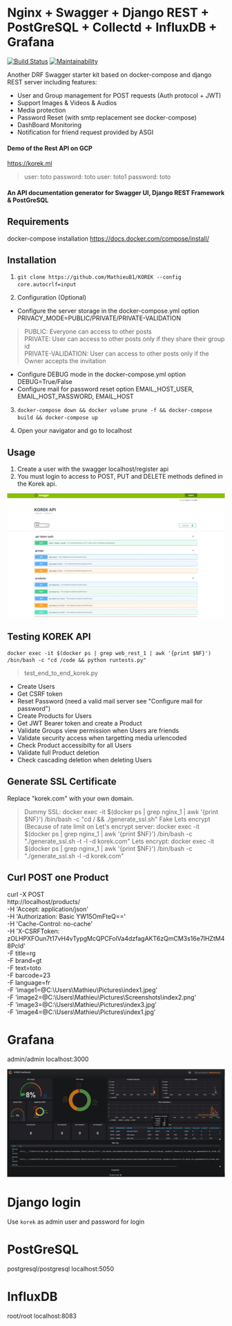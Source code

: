 # Nginx + Swagger +  Django REST + PostGreSQL + Collectd + InfluxDB + Grafana

[![Build Status](https://travis-ci.org/MathieuB1/KOREK-backend.svg?branch=master)](https://travis-ci.org/MathieuB1/KOREK-backend)
[![Maintainability](https://api.codeclimate.com/v1/badges/d0d8600fab4bfad39a3b/maintainability)](https://codeclimate.com/github/MathieuB1/KOREK-backend/maintainability)

Another DRF Swagger starter kit based on docker-compose and django REST server including features:

 - User and Group management for POST requests (Auth protocol + JWT)
 - Support Images & Videos & Audios
 - Media protection
 - Password Reset (with smtp replacement see docker-compose)
 - DashBoard Monitoring
 - Notification for friend request provided by ASGI

#### Demo of the Rest API on GCP

https://korek.ml

> user: toto password: toto
> user: toto1 password: toto

#### An API documentation generator for Swagger UI, Django REST Framework & PostGreSQL

## Requirements
docker-compose installation https://docs.docker.com/compose/install/

## Installation

1. ```git clone https://github.com/MathieuB1/KOREK --config core.autocrlf=input```

2. Configuration (Optional)

* Configure the server storage in the docker-compose.yml option PRIVACY_MODE=PUBLIC/PRIVATE/PRIVATE-VALIDATION

> PUBLIC: Everyone can access to other posts<br/>
> PRIVATE: User can access to other posts only if they share their group id<br/>
> PRIVATE-VALIDATION: User can access to other posts only if the Owner accepts the invitation<br/>

* Configure DEBUG mode in the docker-compose.yml option DEBUG=True/False
* Configure mail for password reset option EMAIL_HOST_USER, EMAIL_HOST_PASSWORD, EMAIL_HOST

3. ```docker-compose down && docker volume prune -f && docker-compose build && docker-compose up```

4. Open your navigator and go to localhost

## Usage

1. Create a user with the swagger localhost/register api
2. You must login to access to POST, PUT and DELETE methods defined in the Korek api.

![alt text](https://github.com/MathieuB1/KOREK/blob/master/doc/img/swagger.jpg)

## Testing KOREK API
```
docker exec -it $(docker ps | grep web_rest_1 | awk '{print $NF}') /bin/bash -c "cd /code && python runtests.py"
```

> test_end_to_end_korek.py

* Create Users
* Get CSRF token
* Reset Password (need a valid mail server see "Configure mail for password")
* Create Products for Users
* Get JWT Bearer token and create a Product
* Validate Groups view permission when Users are friends
* Validate security access when targetting media urlencoded
* Check Product accessibilty for all Users
* Validate full Product deletion
* Check cascading deletion when deleting Users

## Generate SSL Certificate

Replace "korek.com" with your own domain.

> Dummy SSL:
> docker exec -it $(docker ps | grep nginx_1 | awk '{print $NF}') /bin/bash -c "cd / && ./generate_ssl.sh"
> Fake Lets encrypt (Because of rate limit on Let's encrypt server:
> docker exec -it $(docker ps | grep nginx_1 | awk '{print $NF}') /bin/bash -c "./generate_ssl.sh -t -l -d korek.com"
> Lets encrypt:
> docker exec -it $(docker ps | grep nginx_1 | awk '{print $NF}') /bin/bash -c "./generate_ssl.sh -l -d korek.com"

## Curl POST one Product

curl -X POST \
  http://localhost/products/ \
  -H 'Accept: application/json' \
  -H 'Authorization: Basic YW15OmFteQ==' \
  -H 'Cache-Control: no-cache' \
  -H 'X-CSRFToken: zOLHPXFOun7t17vH4vTypgMcQPCFolVa4dzfagAKT6zQmCM3s16e7lHZtM48Pcld' \
  -F title=rg \
  -F brand=gt \
  -F text=toto \
  -F barcode=23 \
  -F language=fr \
  -F 'image1=@C:\Users\Mathieu\Pictures\index1.jpeg' \
  -F 'image2=@C:\Users\Mathieu\Pictures\Screenshots\index2.png' \
  -F 'image3=@C:\Users\Mathieu\Pictures\index3.jpg' \
  -F 'image4=@C:\Users\Mathieu\Pictures\index1.jpg'

# Grafana
admin/admin
localhost:3000

![alt text](https://github.com/MathieuB1/KOREK/blob/master/doc/img/dashboard.jpg)

# Django login
Use `korek` as admin user and password for login

# PostGreSQL
postgresql/postgresql
localhost:5050

# InfluxDB
root/root
localhost:8083